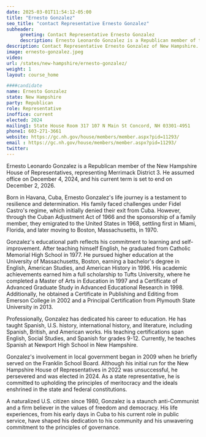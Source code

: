 ```yaml
---
date: 2025-03-01T11:54:12-05:00
title: "Ernesto Gonzalez"
seo_title: "contact Representative Ernesto Gonzalez"
subheader:
     greeting: Contact Representative Ernesto Gonzalez
     description: Ernesto Leonardo Gonzalez is a Republican member of the New Hampshire House of Representatives, representing Merrimack District 3. He assumed office on December 4, 2024, and his current term is set to end on December 2, 2026.
description: Contact Representative Ernesto Gonzalez of New Hampshire. Contact information for Ernesto Gonzalez includes email address, phone number, and mailing address.
image: ernesto-gonzalez.jpeg
video:
url: /states/new-hampshire/ernesto-gonzalez/
weight: 1
layout: course_home

####candidate
name: Ernesto Gonzalez
state: New Hampshire
party: Republican
role: Representative
inoffice: current
elected: 2024
mailing1: State House Room 317 107 N Main St Concord, NH 03301-4951
phone1: 603-271-3661
website: https://gc.nh.gov/house/members/member.aspx?pid=11293/
email : https://gc.nh.gov/house/members/member.aspx?pid=11293/
twitter: 
---
```

Ernesto Leonardo Gonzalez is a Republican member of the New Hampshire House of Representatives, representing Merrimack District 3. He assumed office on December 4, 2024, and his current term is set to end on December 2, 2026.

Born in Havana, Cuba, Ernesto Gonzalez's life journey is a testament to resilience and determination. His family faced challenges under Fidel Castro's regime, which initially denied their exit from Cuba. However, through the Cuban Adjustment Act of 1966 and the sponsorship of a family member, they emigrated to the United States in 1968, settling first in Miami, Florida, and later moving to Boston, Massachusetts, in 1970.

Gonzalez's educational path reflects his commitment to learning and self-improvement. After teaching himself English, he graduated from Catholic Memorial High School in 1977. He pursued higher education at the University of Massachusetts, Boston, earning a bachelor's degree in English, American Studies, and American History in 1996. His academic achievements earned him a full scholarship to Tufts University, where he completed a Master of Arts in Education in 1997 and a Certificate of Advanced Graduate Study in Advanced Educational Research in 1998. Additionally, he obtained a Certificate in Publishing and Editing from Emerson College in 2002 and a Principal Certification from Plymouth State University in 2013.

Professionally, Gonzalez has dedicated his career to education. He has taught Spanish, U.S. history, international history, and literature, including Spanish, British, and American works. His teaching certifications span English, Social Studies, and Spanish for grades 9-12. Currently, he teaches Spanish at Newport High School in New Hampshire.

Gonzalez's involvement in local government began in 2009 when he briefly served on the Franklin School Board. Although his initial run for the New Hampshire House of Representatives in 2022 was unsuccessful, he persevered and was elected in 2024. As a state representative, he is committed to upholding the principles of meritocracy and the ideals enshrined in the state and federal constitutions.

A naturalized U.S. citizen since 1980, Gonzalez is a staunch anti-Communist and a firm believer in the values of freedom and democracy. His life experiences, from his early days in Cuba to his current role in public service, have shaped his dedication to his community and his unwavering commitment to the principles of governance.
